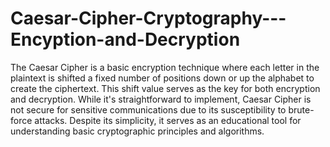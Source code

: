 # Caesar-Cipher-Cryptography---Encyption-and-Decryption
The Caesar Cipher is a basic encryption technique where each letter in the plaintext is shifted a fixed number of positions down or up the alphabet to create the ciphertext. This shift value serves as the key for both encryption and decryption. While it's straightforward to implement, Caesar Cipher is not secure for sensitive communications due to its susceptibility to brute-force attacks. Despite its simplicity, it serves as an educational tool for understanding basic cryptographic principles and algorithms.
